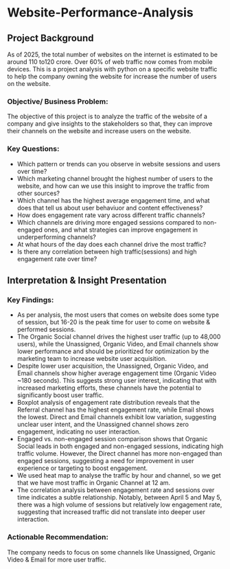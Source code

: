 # Website-Performance-Analysis

## Project Background

As of 2025, the total number of websites on the internet is estimated to be around 110 to120 crore. Over 60% of web traffic now comes from mobile devices. This is a project analysis with python on a specific website traffic to help the company owning the website for increase the number of users on the website.

### Objective/ Business Problem:

The objective of this project is to analyze the traffic of the website of a company and give insights to the stakeholders so that, they can improve their channels on the website and increase users on the website.

### Key Questions:

- Which pattern or trends can you observe in website sessions and users over time?
- Which marketing channel brought the highest number of users to the website, and how can we use this insight to improve the traffic from other sources?
- Which channel has the highest average engagement time, and what does that tell us about user behaviuor and content effectiveness?
- How does engagement rate vary across different traffic channels?
- Which channels are driving more engaged sessions compared to non-engaged ones, and what strategies can improve engagement in underperforming channels?
- At what hours of the day does each channel drive the most traffic?
- Is there any correlation between high traffic(sessions) and high engagement rate over time?

## Interpretation & Insight Presentation

### Key Findings:
- As per analysis, the most users that comes on website does some type of session, but 16-20 is the peak time for user to come on website & performed sessions.
- The Organic Social channel drives the highest user traffic (up to 48,000 users), while the Unassigned, Organic Video, and Email channels show lower performance and should be prioritized for optimization by the marketing team to increase website user acquisition.
- Despite lower user acquisition, the Unassigned, Organic Video, and Email channels show higher average engagement time (Organic Video ~180 seconds). This suggests strong user interest, indicating that with increased marketing efforts, these channels have the potential to significantly boost user traffic.
- Boxplot analysis of engagement rate distribution reveals that the Referral channel has the highest engagement rate, while Email shows the lowest. Direct and Email channels exhibit low variation, suggesting unclear user intent, and the Unassigned channel shows zero engagement, indicating no user interaction.
- Engaged vs. non-engaged session comparison shows that Organic Social leads in both engaged and non-engaged sessions, indicating high traffic volume. However, the Direct channel has more non-engaged than engaged sessions, suggesting a need for improvement in user experience or targeting to boost engagement.
- We used heat map to analyse the traffic by hour and channel, so we get that we have most traffic in Organic Channel at 12 am.
- The correlation analysis between engagement rate and sessions over time indicates a subtle relationship. Notably, between April 5 and May 5, there was a high volume of sessions but relatively low engagement rate, suggesting that increased traffic did not translate into deeper user interaction.

### Actionable Recommendation:
The company needs to focus on some channels like Unassigned, Organic Video & Email for more user traffic.
